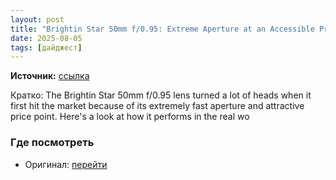 ```yaml
---
layout: post
title: "Brightin Star 50mm f/0.95: Extreme Aperture at an Accessible Price"
date: 2025-08-05
tags: [дайджест]
---
```


**Источник:** [ссылка](https://fstoppers.com/reviews/brightin-star-50mm-f095-extreme-aperture-accessible-price-707990?utm_source=FS_RSS&utm_medium=RSS&utm_campaign=Main_RSS)

Кратко: The Brightin Star 50mm f/0.95 lens turned a lot of heads when it first hit the market because of its extremely fast aperture and attractive price point. Here's a look at how it performs in the real wo

### Где посмотреть
- Оригинал: [перейти]({link})
